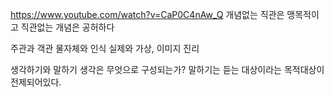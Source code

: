 https://www.youtube.com/watch?v=CaP0C4nAw_Q
개념없는 직관은 맹목적이고
직관없는 개념은 공허하다

주관과 객관
물자체와 인식
실제와 가상, 이미지
진리


생각하기와 말하기
생각은 무엇으로 구성되는가?
말하기는 듣는 대상이라는 목적대상이 전제되어있다.
